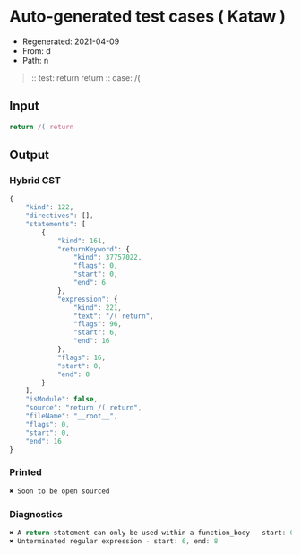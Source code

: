# Auto-generated test cases ( Kataw )
- Regenerated: 2021-04-09
- From: d
- Path: n
> :: test: return return
> :: case: /(
## Input

`````js
return /( return
`````

## Output

### Hybrid CST

```javascript
{
    "kind": 122,
    "directives": [],
    "statements": [
        {
            "kind": 161,
            "returnKeyword": {
                "kind": 37757022,
                "flags": 0,
                "start": 0,
                "end": 6
            },
            "expression": {
                "kind": 221,
                "text": "/( return",
                "flags": 96,
                "start": 6,
                "end": 16
            },
            "flags": 16,
            "start": 0,
            "end": 0
        }
    ],
    "isModule": false,
    "source": "return /( return",
    "fileName": "__root__",
    "flags": 0,
    "start": 0,
    "end": 16
}
```

### Printed

```javascript
✖ Soon to be open sourced
```

### Diagnostics

```javascript
✖ A return statement can only be used within a function_body - start: 0, end: 6
✖ Unterminated regular expression - start: 6, end: 8

```

